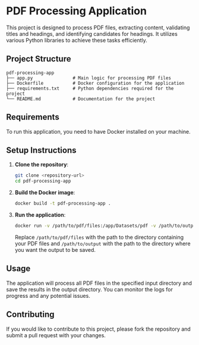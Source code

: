 # PDF Processing Application

This project is designed to process PDF files, extracting content, validating titles and headings, and identifying candidates for headings. It utilizes various Python libraries to achieve these tasks efficiently.

## Project Structure

```
pdf-processing-app
├── app.py               # Main logic for processing PDF files
├── Dockerfile           # Docker configuration for the application
├── requirements.txt     # Python dependencies required for the project
└── README.md            # Documentation for the project
```

## Requirements

To run this application, you need to have Docker installed on your machine.

## Setup Instructions

1. **Clone the repository**:
   ```bash
   git clone <repository-url>
   cd pdf-processing-app
   ```

2. **Build the Docker image**:
   ```bash
   docker build -t pdf-processing-app .
   ```

3. **Run the application**:
   ```bash
   docker run -v /path/to/pdf/files:/app/Datasets/pdf -v /path/to/output:/app/Datasets/output pdf-processing-app
   ```

   Replace `/path/to/pdf/files` with the path to the directory containing your PDF files and `/path/to/output` with the path to the directory where you want the output to be saved.

## Usage

The application will process all PDF files in the specified input directory and save the results in the output directory. You can monitor the logs for progress and any potential issues.

## Contributing

If you would like to contribute to this project, please fork the repository and submit a pull request with your changes.